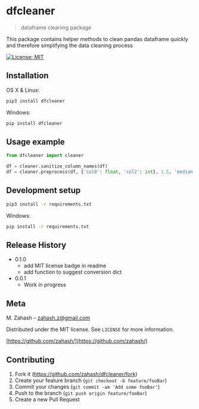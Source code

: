 # dfcleaner

> dataframe cleaning package

This package contains helper methods to clean pandas dataframe quickly and therefore simplifying the data cleaning process

[![License: MIT](https://img.shields.io/badge/License-MIT-yellow.svg)](https://opensource.org/licenses/MIT)

## Installation

OS X & Linux:

```sh
pip3 install dfcleaner
```

Windows:

```sh
pip install dfcleaner
```

## Usage example

```Python
from dfcleaner import cleaner

df = cleaner.sanitize_column_names(df)
df = cleaner.preprocess(df, {'col0': float, 'col2': int}, 1.5, 'median')
```

## Development setup

```sh
pip3 install -r requirements.txt
```

Windows:

```sh
pip install -r requirements.txt
```

## Release History

- 0.1.0
  - add MIT license badge in readme
  - add function to suggest conversion dict
- 0.0.1
  - Work in progress

## Meta

M. Zahash – zahash.z@gmail.com

Distributed under the MIT license. See `LICENSE` for more information.

[https://github.com/zahash/](https://github.com/zahash/)

## Contributing

1. Fork it (<https://github.com/zahash/dfcleaner/fork>)
2. Create your feature branch (`git checkout -b feature/fooBar`)
3. Commit your changes (`git commit -am 'Add some fooBar'`)
4. Push to the branch (`git push origin feature/fooBar`)
5. Create a new Pull Request
